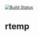 [![Build Status](https://travis-ci.org/Faskally/rtemp.svg?branch=master)](https://travis-ci.org/Faskally/rtemp)

# rtemp
